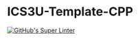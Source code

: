 # ICS3U-Template-CPP

[![GitHub's Super Linter](https://github.com/Miguel-Santacruz/ICS3U-Unit4-06-CPP/workflows/GitHub's%20Super%20Linter/badge.svg)](https://github.com/Miguel-Santacruz/ICS3U-Unit4-06-CPP/actions)
